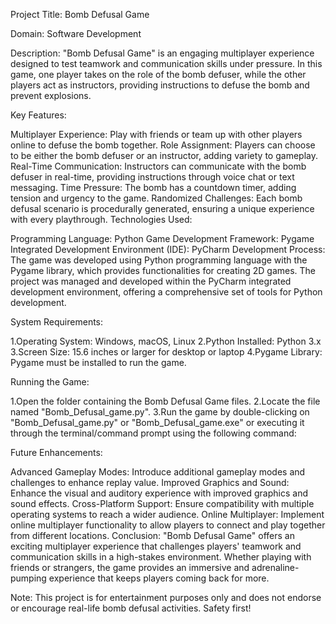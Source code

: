 Project Title: Bomb Defusal Game

Domain: Software Development

Description: "Bomb Defusal Game" is an engaging multiplayer experience designed to test teamwork and communication skills under pressure. In this game, one player takes on the role of the bomb defuser, while the other players act as instructors, providing instructions to defuse the bomb and prevent explosions.

Key Features:

Multiplayer Experience: Play with friends or team up with other players online to defuse the bomb together.
Role Assignment: Players can choose to be either the bomb defuser or an instructor, adding variety to gameplay.
Real-Time Communication: Instructors can communicate with the bomb defuser in real-time, providing instructions through voice chat or text messaging.
Time Pressure: The bomb has a countdown timer, adding tension and urgency to the game.
Randomized Challenges: Each bomb defusal scenario is procedurally generated, ensuring a unique experience with every playthrough.
Technologies Used:

Programming Language: Python
Game Development Framework: Pygame
Integrated Development Environment (IDE): PyCharm
Development Process: The game was developed using Python programming language with the Pygame library, which provides functionalities for creating 2D games. The project was managed and developed within the PyCharm integrated development environment, offering a comprehensive set of tools for Python development.

System Requirements:

1.Operating System: Windows, macOS, Linux 2.Python Installed: Python 3.x 3.Screen Size: 15.6 inches or larger for desktop or laptop 4.Pygame Library: Pygame must be installed to run the game.

Running the Game:

1.Open the folder containing the Bomb Defusal Game files. 2.Locate the file named "Bomb_Defusal_game.py". 3.Run the game by double-clicking on "Bomb_Defusal_game.py" or "Bomb_Defusal_game.exe" or executing it through the terminal/command prompt using the following command:

Future Enhancements:

Advanced Gameplay Modes: Introduce additional gameplay modes and challenges to enhance replay value.
Improved Graphics and Sound: Enhance the visual and auditory experience with improved graphics and sound effects.
Cross-Platform Support: Ensure compatibility with multiple operating systems to reach a wider audience.
Online Multiplayer: Implement online multiplayer functionality to allow players to connect and play together from different locations.
Conclusion: "Bomb Defusal Game" offers an exciting multiplayer experience that challenges players' teamwork and communication skills in a high-stakes environment. Whether playing with friends or strangers, the game provides an immersive and adrenaline-pumping experience that keeps players coming back for more.

Note: This project is for entertainment purposes only and does not endorse or encourage real-life bomb defusal activities. Safety first!
